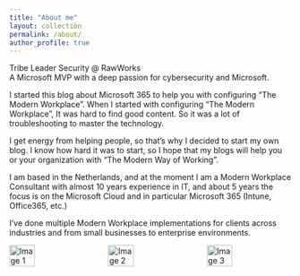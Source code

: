 ```yaml
---
title: "About me"
layout: collection
permalink: /about/
author_profile: true
---
```


Tribe Leader Security @ RawWorks  
A Microsoft MVP with a deep passion for cybersecurity and Microsoft.

I started this blog about Microsoft 365 to help you with configuring “The Modern Workplace”. When I started with configuring “The Modern Workplace”, It was hard to find good content. So it was a lot of troubleshooting to master the technology.

I get energy from helping people, so that’s why I decided to start my own blog. I know how hard it was to start, so I hope that my blogs will help you or your organization with “The Modern Way of Working”.

I am based in the Netherlands, and at the moment I am a Modern Workplace Consultant with almost 10 years experience in IT, and about 5 years the focus is on the Microsoft Cloud and in particular Microsoft 365 (Intune, Office365, etc.)

I’ve done multiple Modern Workplace implementations for clients across industries and from small businesses to enterprise environments.

<div style="display: flex; justify-content: space-between;">
  <img src="/assets/branding/playground-smartscreen.png" alt="Image 1" style="width: 30%;" />
  <img src="/assets/branding/playground-smartscreen.png" alt="Image 2" style="width: 30%;" />
  <img src="/assets/branding/playground-smartscreen.png" alt="Image 3" style="width: 30%;" />
</div>